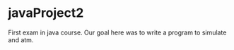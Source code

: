 # javaProject2
First exam in java course. Our goal here was to write a program to simulate and atm.  
